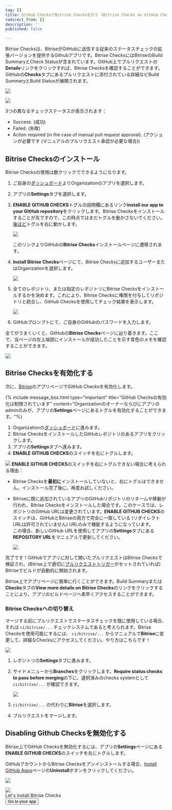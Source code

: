 ```yaml
---
tag: []
title: GitHub ChecksでBitrise Checksを行う (Bitrise Checks on GitHub Checks)
redirect_from: []
description: ''
published: false

---
```

Bitrise Checksは、BitriseがGitHubに送信する従来のステータスチェックの拡張バージョンを提供するGithubアプリです。Bitrise ChecksにはBitriseのBuild SummaryとCheck Statusが含まれています。GitHub上でプルリクエストの**Details**リンクをクリックすれば、Bitrise Checksを確認することができます。GitHubの**Checks**タブにあるプルリクエストに添付されている詳細なビBuild SummaryとBuild Statusが展開されます。

![](/img/all-checks-have-passed.png)

![](/img/bitrise-summary-gh-checks.jpg)

3つの異なるチェックステータスが表示されます：

* Success. (成功)
* Failed. (失敗)
* Action required (in the case of manual pull request approval). (アクションが必要です (マニュアルのプルリクエスト承認が必要な場合))

## Bitrise Checksのインストール

Bitrise Checksの使用は数クリックでできるようになります。

1. ご自身の[ダッシュボード](https://app.bitrise.io/dashboard/builds)よりOrganizationのアプリを選択します。
2. アプリの**Settings**タブを選択します。
3. **ENABLE GITHUB CHECKS**トグルの説明欄にあるリンク**install our app to your GitHub repository**をクリックします。Bitrise Checksをインストールすることが先ですので、この時点ではまだトグルを動かさないでください。[後ほど](/github-checks/#enabling-github-checks)トグルを右に動かします。

   ![](/img/disabled-toggle-githubchekcs.jpg)

   このリンクよりGitHubの**Bitrise Checks**インストールページに遷移されます。
4. **Install Bitrise Checks**ページにて、Bitrise Checksに追加するユーザーまたはOrganizationを選択します。

   ![](/img/install-bitrise-checks.jpg)
5. 全てのレポジトリ、または指定のレポジトリにBitrise Checksをインストールするかを決めます。これにより、Bitrise Checksに権限を付与してリポジトリと統合し、GitHub Checksを使用してチェック結果を表示します。

   ![](/img/install-bitrise-checks.jpg.png)
6. GitHubプロンプトにて、ご自身のGitHubのパスワードを入力します。

全てがうまくいくと、GitHubの**Bitrise Checks**ページに辿り着きます。ここで、当ページの左上端部にインストールが成功したことを示す青色のメモを確認することができます。

![](/img/installed-bitrise-checks.jpg)

## Bitrise Checksを有効化する

次に、[Bitrise](https://app.bitrise.io/dashboard/builds)のアプリページでGitHub Checksを有効化します。

{% include message_box.html type="important" title="GitHub Checksの有効化は制限されています" content="Organizationのオーナーならびにアプリのadminのみが、アプリの**Settings**ページにあるトグルを有効化することができます。"%}

1. Organizationの[ダッシュボード](https://app.bitrise.io/dashboard/builds)に進みます。
2. Bitrise ChecksをインストールしたGitHubレポジトリのあるアプリをクリックします。
3. アプリの**Settings**タブへ進みます。
4. **ENABLE GITHUB CHECKS**のスイッチを右にトグルします。

![](/img/enabled-toggle-githubchecks.jpg) **ENABLE GITHUB CHECKS**のスイッチを右にトグルできない場合に考えられる理由：

* Bitrise Checksを**最初に**インストールしていないと、右にトグルはできません。インストール完了後に、再度お試しください。
* Bitriseに既に追加されているアプリのGitHubリポジトリのリネームや移動が行われ、Bitrise Checksをインストールした場合です。このケースでは、レポジトリのGitHub URLは変更されています。**ENABLE GITHUB CHECKS**のスイッチは、GitHubとBitriseの両方で完全に一致している (リダイレクトURLは許可されていません) URLのみで機能するようになっています。  
  この場合、新しいGitHub URLを使用してアプリの**Settings**タブにある**REPOSITORY URL**をマニュアルで更新してください。

  ![](/img/repository-url-change.jpg)

完了です！GitHubでアプリに対して開いたプルリクエストはBitrise Checksで検証され、(Bitrise上で適切に[プルリクエストトリガー](/jp/builds/triggering-builds/trigger-pull-request/)がセットされていれば) Bitriseでビルドが自動的に開始されます。

Bitrise上でアプリページに簡単に行くことができます。Build Summaryまたは**Checks**タブの**View more details on Bitrise Checks**のリンクをクリックすることにより、アプリのビルドページへ素早くアクセスすることができます。

### Bitrise Checksへの切り替え

マージする前にプルリクエストでステータスチェックを既に使用している場合、それは `ci/bitrise/...` チェックシステムであると考えられます。Bitrise Checksを使用可能にするには、 `ci/bitrise/...` からマニュアルで**Bitrise**に変更して、詳細なChecksにアクセスしてください。やり方はこちらです！

![](/img/checks-pending.png)

1. レポジトリの**Settings**タブに進みます。
2. サイドメニューから**Branches**をクリックします。**Require status checks to pass before merging**の下に、選択済みのchecks systemとして `ci/bitrise/...` が確認できます。

   ![](/img/require-status-checks.png)
3.  `ci/bitrise/...` の代わりに**Bitrise**を選択します。
4. プルリクエストをマージします。

## Disabling Github Checksを無効化する

Bitrise上でGitHub Checksを無効化するには、アプリの**Settings**ページにある**ENABLE GITHUB CHECKS**のスイッチを左にトグルします。

GitHubアカウントからBitrise Checksをアンインストールする場合、[Install GitHub Apps]()ページの**Uninstall**ボタンをクリックしてください。

![](/img/disable-ghckecks.jpg)

<div class="banner"> <img src="/assets/images/banner-bg-888x170.png" style="border: none;"> <div class="deploy-text">Let's install Bitrise Checks</div> <a target="_blank" href="[https://app.bitrise.io/dashboard/builds](https://app.bitrise.io/dashboard/builds "https://app.bitrise.io/dashboard/builds")"><button class="button">Go to your app</button></a> </div>